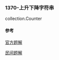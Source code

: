 ### 1370-上升下降字符串

collection.Counter

#### 参考

[官方题解](https://leetcode-cn.com/problems/increasing-decreasing-string/solution/shang-sheng-xia-jiang-zi-fu-chuan-by-leetcode-solu/)

[民间题解](https://leetcode-cn.com/problems/increasing-decreasing-string/solution/pythonyou-ya-ti-jie-by-smilelight/)